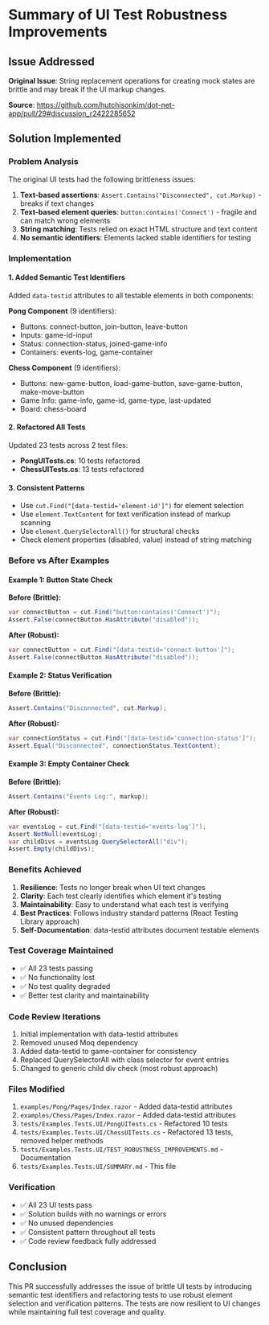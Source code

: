 # Summary of UI Test Robustness Improvements

## Issue Addressed
**Original Issue**: String replacement operations for creating mock states are brittle and may break if the UI markup changes.

**Source**: https://github.com/hutchisonkim/dot-net-app/pull/29#discussion_r2422285652

## Solution Implemented

### Problem Analysis
The original UI tests had the following brittleness issues:
1. **Text-based assertions**: `Assert.Contains("Disconnected", cut.Markup)` - breaks if text changes
2. **Text-based element queries**: `button:contains('Connect')` - fragile and can match wrong elements
3. **String matching**: Tests relied on exact HTML structure and text content
4. **No semantic identifiers**: Elements lacked stable identifiers for testing

### Implementation

#### 1. Added Semantic Test Identifiers
Added `data-testid` attributes to all testable elements in both components:

**Pong Component** (9 identifiers):
- Buttons: connect-button, join-button, leave-button
- Inputs: game-id-input
- Status: connection-status, joined-game-info
- Containers: events-log, game-container

**Chess Component** (9 identifiers):
- Buttons: new-game-button, load-game-button, save-game-button, make-move-button
- Game Info: game-info, game-id, game-type, last-updated
- Board: chess-board

#### 2. Refactored All Tests
Updated 23 tests across 2 test files:
- **PongUITests.cs**: 10 tests refactored
- **ChessUITests.cs**: 13 tests refactored

#### 3. Consistent Patterns
- Use `cut.Find("[data-testid='element-id']")` for element selection
- Use `element.TextContent` for text verification instead of markup scanning
- Use `element.QuerySelectorAll()` for structural checks
- Check element properties (disabled, value) instead of string matching

### Before vs After Examples

#### Example 1: Button State Check
**Before (Brittle):**
```csharp
var connectButton = cut.Find("button:contains('Connect')");
Assert.False(connectButton.HasAttribute("disabled"));
```

**After (Robust):**
```csharp
var connectButton = cut.Find("[data-testid='connect-button']");
Assert.False(connectButton.HasAttribute("disabled"));
```

#### Example 2: Status Verification
**Before (Brittle):**
```csharp
Assert.Contains("Disconnected", cut.Markup);
```

**After (Robust):**
```csharp
var connectionStatus = cut.Find("[data-testid='connection-status']");
Assert.Equal("Disconnected", connectionStatus.TextContent);
```

#### Example 3: Empty Container Check
**Before (Brittle):**
```csharp
Assert.Contains("Events Log:", markup);
```

**After (Robust):**
```csharp
var eventsLog = cut.Find("[data-testid='events-log']");
Assert.NotNull(eventsLog);
var childDivs = eventsLog.QuerySelectorAll("div");
Assert.Empty(childDivs);
```

### Benefits Achieved

1. **Resilience**: Tests no longer break when UI text changes
2. **Clarity**: Each test clearly identifies which element it's testing
3. **Maintainability**: Easy to understand what each test is verifying
4. **Best Practices**: Follows industry standard patterns (React Testing Library approach)
5. **Self-Documentation**: data-testid attributes document testable elements

### Test Coverage Maintained
- ✅ All 23 tests passing
- ✅ No functionality lost
- ✅ No test quality degraded
- ✅ Better test clarity and maintainability

### Code Review Iterations
1. Initial implementation with data-testid attributes
2. Removed unused Moq dependency
3. Added data-testid to game-container for consistency
4. Replaced QuerySelectorAll with class selector for event entries
5. Changed to generic child div check (most robust approach)

### Files Modified
1. `examples/Pong/Pages/Index.razor` - Added data-testid attributes
2. `examples/Chess/Pages/Index.razor` - Added data-testid attributes
3. `tests/Examples.Tests.UI/PongUITests.cs` - Refactored 10 tests
4. `tests/Examples.Tests.UI/ChessUITests.cs` - Refactored 13 tests, removed helper methods
5. `tests/Examples.Tests.UI/TEST_ROBUSTNESS_IMPROVEMENTS.md` - Documentation
6. `tests/Examples.Tests.UI/SUMMARY.md` - This file

### Verification
- ✅ All 23 UI tests pass
- ✅ Solution builds with no warnings or errors
- ✅ No unused dependencies
- ✅ Consistent pattern throughout all tests
- ✅ Code review feedback fully addressed

## Conclusion
This PR successfully addresses the issue of brittle UI tests by introducing semantic test identifiers and refactoring tests to use robust element selection and verification patterns. The tests are now resilient to UI changes while maintaining full test coverage and quality.
